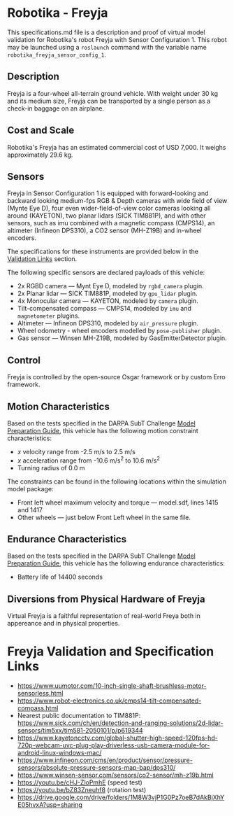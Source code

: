 <!--- This is a Markdown description of a robot model submitted for inclusion in the
DARPA Subterranean Challenge Technology Repository -->
# Robotika - Freyja
This specifications.md file is a description and proof of virtual model validation for
Robotika's robot Freyja with Sensor Configuration 1. This robot may be launched using
a `roslaunch` command with the variable name `robotika_freyja_sensor_config_1`.
## Description
Freyja is a four-wheel all-terrain ground vehicle. With weight under 30 kg and its
medium size, Freyja can be transported by a single person as a check-in baggage on an
airplane.

## Cost and Scale
Robotika's Freyja has an estimated commercial cost of USD 7,000. It weighs approximately
29.6  kg.

## Sensors
Freyja in Sensor Configuration 1 is equipped with forward-looking and backward looking
medium-fps RGB & Depth cameras with wide field of view (Mynte Eye D), four even
wider-field-of-view color cameras looking all around (KAYETON), two planar lidars
(SICK TIM881P), and with other sensors, such as imu combined with a magnetic compass
(CMPS14), an altimeter (Infineon DPS310), a CO2 sensor (MH-Z19B) and in-wheel encoders.

The specifications for these instruments are provided below in
the [Validation Links](#validation_links) section.

The following specific sensors are declared payloads of this vehicle:

* 2x RGBD camera &mdash; Mynt Eye D, modeled by `rgbd_camera` plugin.
* 2x Planar lidar &mdash; SICK TIM881P, modeled by `gpu_lidar` plugin.
* 4x Monocular camera &mdash; KAYETON, modeled by `camera` plugin.
* Tilt-compensated compass &mdash; CMPS14, modeled by `imu` and `magnetometer`
plugins.
* Altimeter &mdash; Infineon DPS310, modeled by `air_pressure` plugin.
* Wheel odometry - wheel encoders modelled by `pose-publisher`
plugin.
* Gas sensor &mdash; Winsen MH-Z19B, modeled by GasEmitterDetector plugin.
## Control
Freyja is controlled by the open-source Osgar framework or by custom Erro framework.
## Motion Characteristics
Based on the tests specified in the DARPA SubT Challenge [Model Preparation
Guide](https://subtchallenge.com/\<fix_me\>), this vehicle has the following motion
constraint characteristics:

* _x_ velocity range from -2.5 m/s to 2.5 m/s
* _x_ acceleration range from -10.6 m/s<sup>2</sup> to 10.6 m/s<sup>2</sup>
* Turning radius of 0.0 m

The constraints can be found in the following locations within the simulation model
package:

* Front left wheel maximum velocity and torque &mdash; model.sdf, lines 1415 and 1417
* Other wheels &mdash; just below Front Left wheel in the same file.

## Endurance Characteristics
Based on the tests specified in the DARPA SubT Challenge [Model Preparation
Guide](https://subtchallenge.com/\<fix_me\>), this vehicle has the following
endurance characteristics:

* Battery life of 14400 seconds

## Diversions from Physical Hardware of Freyja
Virtual Freyja is a faithful representation of real-world Freya both in appereance and
in physical properties.

# <a name="validation_links"></a>Freyja Validation and Specification Links

* https://www.uumotor.com/10-inch-single-shaft-brushless-motor-sensorless.html
* https://www.robot-electronics.co.uk/cmps14-tilt-compensated-compass.html
* Nearest public documentation to TIM881P: https://www.sick.com/ch/en/detection-and-ranging-solutions/2d-lidar-sensors/tim5xx/tim581-2050101/p/p619344
* https://www.kayetoncctv.com/global-shutter-high-speed-120fps-hd-720p-webcam-uvc-plug-play-driverless-usb-camera-module-for-android-linux-windows-mac/
* https://www.infineon.com/cms/en/product/sensor/pressure-sensors/absolute-pressure-sensors-map-bap/dps310/
* https://www.winsen-sensor.com/sensors/co2-sensor/mh-z19b.html
* https://youtu.be/cHJ-ZloPmhE (speed test)
* https://youtu.be/bZ83Zneuhf8 (rotation test)
* https://drive.google.com/drive/folders/1M8W3vjP1G0Pz7oeB7dAkBjXhYE05hvxA?usp=sharing
